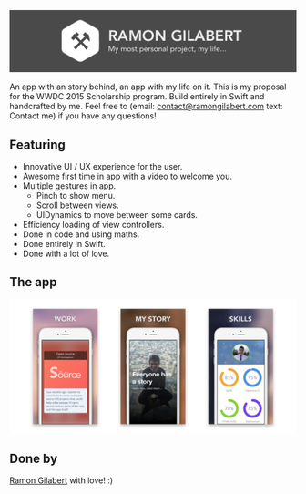 ![Ramon Gilabert](https://github.com/RamonGilabert/RamonGilabert/blob/master/Resources/github-header.png)

An app with an story behind, an app with my life on it. This is my proposal for the WWDC 2015 Scholarship program. Build entirely in Swift and handcrafted by me. Feel free to (email: contact@ramongilabert.com text: Contact me) if you have any questions!

## Featuring

- Innovative UI / UX experience for the user.
- Awesome first time in app with a video to welcome you.
- Multiple gestures in app.
  - Pinch to show menu.
  - Scroll between views.
  - UIDynamics to move between some cards.
- Efficiency loading of view controllers.
- Done in code and using maths.
- Done entirely in Swift.
- Done with a lot of love.

## The app

![Ramon Gilabert](https://github.com/RamonGilabert/RamonGilabert/blob/master/Resources/screenshots.png)

## Done by

[Ramon Gilabert](http://ramongilabert.com) with love! :)
